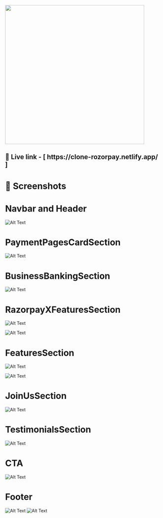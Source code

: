 
<img width='450px' src='https://raw.githubusercontent.com/aniruddha-gade/Razorpay__Clone/main/src/assets/logo.svg' />


<h2>🔗 Live link - [  https://clone-rozorpay.netlify.app/  ]</h2>



 # 📸 Screenshots
 # Navbar and Header 
![Alt Text](https://raw.githubusercontent.com/aniruddha-gade/Razorpay__Clone/main/razorpay%20screenshots/image1.png)

# PaymentPagesCardSection 
![Alt Text](https://raw.githubusercontent.com/aniruddha-gade/Razorpay__Clone/main/razorpay%20screenshots/image2.png)

# BusinessBankingSection 
![Alt Text](https://raw.githubusercontent.com/aniruddha-gade/Razorpay__Clone/main/razorpay%20screenshots/image3.png)

# RazorpayXFeaturesSection 
![Alt Text](https://raw.githubusercontent.com/aniruddha-gade/Razorpay__Clone/main/razorpay%20screenshots/image4.png)

![Alt Text](https://raw.githubusercontent.com/aniruddha-gade/Razorpay__Clone/main/razorpay%20screenshots/image5.png)

# FeaturesSection 
![Alt Text](https://raw.githubusercontent.com/aniruddha-gade/Razorpay__Clone/main/razorpay%20screenshots/image6.png)

![Alt Text](https://raw.githubusercontent.com/aniruddha-gade/Razorpay__Clone/main/razorpay%20screenshots/image7.png)

 # JoinUsSection 
![Alt Text](https://raw.githubusercontent.com/aniruddha-gade/Razorpay__Clone/main/razorpay%20screenshots/image8.png)

# TestimonialsSection 
![Alt Text](https://raw.githubusercontent.com/aniruddha-gade/Razorpay__Clone/main/razorpay%20screenshots/image9.png)

 # CTA
![Alt Text](https://raw.githubusercontent.com/aniruddha-gade/Razorpay__Clone/main/razorpay%20screenshots/image10.png)

# Footer
![Alt Text](https://raw.githubusercontent.com/aniruddha-gade/Razorpay__Clone/main/razorpay%20screenshots/image11.png)
![Alt Text](https://raw.githubusercontent.com/aniruddha-gade/Razorpay__Clone/main/razorpay%20screenshots/image12.png)
